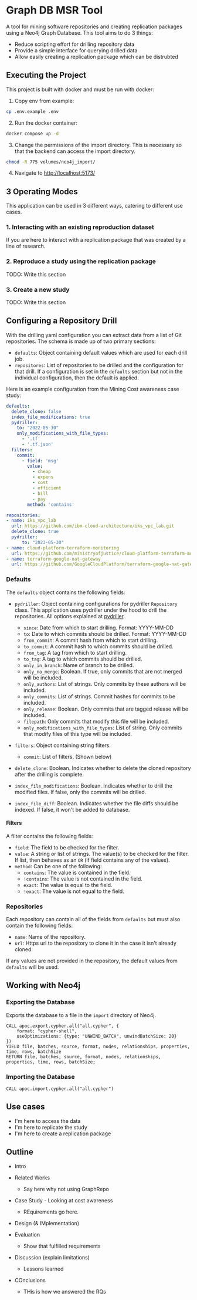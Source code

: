 # Graph DB MSR Tool

A tool for mining software repositories and creating replication packages using a Neo4j Graph Database. This tool aims to do 3 things:

- Reduce scripting effort for drilling repository data
- Provide a simple interface for querying drilled data
- Allow easily creating a replication package which can be distrubted

## Executing the Project

This project is built with docker and must be run with docker:

1. Copy env from example:

```bash
cp .env.example .env
```

2. Run the docker container:

```bash
docker compose up -d
```

3. Change the permissions of the import directory. This is necessary so that the backend can access the import directory.

```bash
chmod -R 775 volumes/neo4j_import/
```

4. Navigate to <http://localhost:5173/>

## 3 Operating Modes

This application can be used in 3 different ways, catering to different use cases.

### 1. Interacting with an existing reproduction dataset

If you are here to interact with a replication package that was created by a line of research.

### 2. Reproduce a study using the replication package

TODO: Write this section

### 3. Create a new study

TODO: Write this section

## Configuring a Repository Drill

With the drilling yaml configuration you can extract data from a list of Git repositories. The schema is made up of two primary sections:

- `defaults`: Object containing default values which are used for each drill job.
- `repositores`: List of repositories to be drilled and the configuration for that drill. If a configuration is set in the `defaults` section but not in the individual configuration, then the default is applied.

Here is an example configuration from the Mining Cost awareness case study:

```YAML
defaults:
  delete_clone: false
  index_file_modifications: true
  pydriller:
    to: "2022-05-30"
    only_modifications_with_file_types:
      - '.tf'
      - '.tf.json'
  filters:
    commit:
      - field: 'msg'
        value:
          - cheap
          - expens
          - cost
          - efficient
          - bill
          - pay
        method: 'contains'

repositories:
- name: iks_vpc_lab
  url: https://github.com/ibm-cloud-architecture/iks_vpc_lab.git
  delete_clone: true
  pydriller:
      to: "2023-05-30"
- name: cloud-platform-terraform-monitoring
  url: https://github.com/ministryofjustice/cloud-platform-terraform-monitoring.git
- name: terraform-google-nat-gateway
  url: https://github.com/GoogleCloudPlatform/terraform-google-nat-gateway.git
```

### Defaults

The `defaults` object contains the following fields:

- `pydriller`: Object containing configurations for pydriller `Repository` class. This application uses pydriller under the hood to drill the repositories. All options explained at [pydriller](https://pydriller.readthedocs.io/en/latest/repository.html).
  - `since`: Date from which to start drilling. Format: YYYY-MM-DD
  - `to`: Date to which commits should be drilled. Format: YYYY-MM-DD
  - `from_commit`: A commit hash from which to start drilling.
  - `to_commit`: A commit hash to which commits should be drilled.
  - `from_tag`: A tag from which to start drilling.
  - `to_tag`: A tag to which commits should be drilled.
  - `only_in_branch`: Name of branch to be drilled.
  - `only_no_merge`: Boolean. If true, only commits that are not merged will be included.
  - `only_authors`: List of strings. Only commits by these authors will be included.
  - `only_commits`: List of strings. Commit hashes for commits to be included.
  - `only_release`: Boolean. Only commits that are tagged release will be included.
  - `filepath`: Only commits that modify this file will be included.
  - `only_modifications_with_file_types`: List of string. Only commits that modify files of this type will be included.
- `filters`: Object containing string filters.

  - `commit`: List of filters. (Shown below)

- `delete_clone`: Boolean. Indicates whether to delete the cloned repository after the drilling is complete.
- `index_file_modifications`: Boolean. Indicates whether to drill the modified files. If false, only the commits will be drilled.
- `index_file_diff`: Boolean. Indicates whether the file diffs should be indexed. If false, it won't be added to database.

#### Filters

A filter contains the following fields:

- `field`: The field to be checked for the filter.
- `value`: A string or list of strings. The value(s) to be checked for the filter. If list, then behaves as an `OR` (if field contains any of the values).
- `method`: Can be one of the following:
  - `contains`: The value is contained in the field.
  - `!contains`: The value is not contained in the field.
  - `exact`: The value is equal to the field.
  - `!exact`: The value is not equal to the field.

### Repositories

Each repository can contain all of the fields from `defaults` but must also contain the following fields:

- `name`: Name of the repository.
- `url`: Https url to the repository to clone it in the case it isn't already cloned.

If any values are not provided in the repository, the default values from `defaults` will be used.

## Working with Neo4j

### Exporting the Database

Exports the database to a file in the `import` directory of Neo4j.

```
CALL apoc.export.cypher.all("all.cypher", {
    format: "cypher-shell",
    useOptimizations: {type: "UNWIND_BATCH", unwindBatchSize: 20}
})
YIELD file, batches, source, format, nodes, relationships, properties, time, rows, batchSize
RETURN file, batches, source, format, nodes, relationships, properties, time, rows, batchSize;
```

### Importing the Database

```
CALL apoc.import.cypher.all("all.cypher")
```

## Use cases

- I'm here to access the data
- I'm here to replicate the study
- I'm here to create a replication package

## Outline

- Intro
- Related Works
  - Say here why not using GraphRepo
- Case Study - Looking at cost awareness
  - REquirements go here.
- Design (& IMplementation)
- Evaluation

  - Show that fulfilled requirements

- Discussion (explain limitations)
  - Lessons learned
- COnclusions
  - THis is how we answered the RQs
